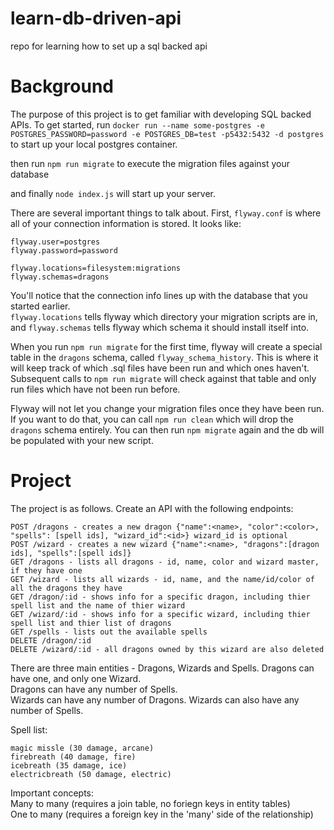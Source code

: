 # learn-db-driven-api
repo for learning how to set up a sql backed api

# Background

The purpose of this project is to get familiar with developing SQL backed APIs. To get started, run `docker run --name some-postgres -e POSTGRES_PASSWORD=password -e POSTGRES_DB=test -p5432:5432 -d postgres`
to start up your local postgres container.

then run `npm run migrate` to execute the migration files against your database  

and finally `node index.js` will start up your server.

There are several important things to talk about. First, `flyway.conf` is where all of your connection information is stored. It looks like:  
```flyway.url=jdbc:postgresql://localhost:5432/test
flyway.user=postgres
flyway.password=password

flyway.locations=filesystem:migrations
flyway.schemas=dragons
```  

You'll notice that the connection info lines up with the database that you started earlier.  
`flyway.locations` tells flyway which directory your migration scripts are in, and `flyway.schemas` tells flyway which schema it should install itself into.  

When you run `npm run migrate` for the first time, flyway will create a special table in the `dragons` schema, called `flyway_schema_history`. This is where it will keep track of which .sql files have been run and which ones haven't. Subsequent calls to `npm run migrate` will check against that table and only run files which have not been run before.

Flyway will not let you change your migration files once they have been run. If you want to do that, you can call `npm run clean` which will drop the `dragons` schema entirely. You can then run `npm migrate` again and the db will be populated with your new script.

# Project

The project is as follows. Create an API with the following endpoints:
```
POST /dragons - creates a new dragon {"name":<name>, "color":<color>, "spells": [spell ids], "wizard_id":<id>} wizard_id is optional
POST /wizard - creates a new wizard {"name":<name>, "dragons":[dragon ids], "spells":[spell ids]}
GET /dragons - lists all dragons - id, name, color and wizard master, if they have one
GET /wizard - lists all wizards - id, name, and the name/id/color of all the dragons they have
GET /dragon/:id - shows info for a specific dragon, including thier spell list and the name of thier wizard
GET /wizard/:id - shows info for a specific wizard, including thier spell list and thier list of dragons
GET /spells - lists out the available spells
DELETE /dragon/:id
DELETE /wizard/:id - all dragons owned by this wizard are also deleted
```

There are three main entities - Dragons, Wizards and Spells.
Dragons can have one, and only one Wizard.  
Dragons can have any number of Spells.  
Wizards can have any number of Dragons.
Wizards can also have any number of Spells.  

Spell list:
```
magic missle (30 damage, arcane)
firebreath (40 damage, fire)
icebreath (35 damage, ice)
electricbreath (50 damage, electric)
```  

Important concepts:  
Many to many (requires a join table, no foriegn keys in entity tables)  
One to many (requires a foreign key in the 'many' side of the relationship)

